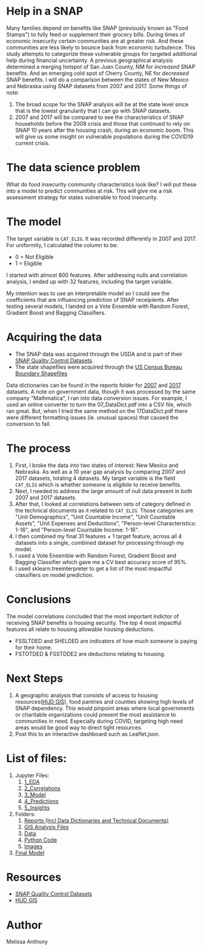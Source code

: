# Help in a SNAP
Many families depend on benefits like SNAP (previously known as "Food Stamps") to fully feed or supplement their grocery bills.  During times of economic insecurity certain communities are at greater risk.  And these communities are less likely to bounce back from economic turbulence. This study attempts to categorize these vulnerable groups for targeted additional help during financial uncertainty.  A previous geographical analysis determined a merging hotspot of San Juan County, NM for _increased_ SNAP benefits.  And an emerging cold spot of Cherry County, NE for _decreased_ SNAP benefits.  I will do a comparison between the states of New Mexico and Nebraska using SNAP datasets from 2007 and 2017. Some things of note:
1. The broad scope for the SNAP analysis will be at the state level since that is the lowest granularity that I can go with SNAP datasets.
1. 2007 and 2017 will be compared to see the characteristics of SNAP households before the 2008 crisis and those that continued to rely on SNAP 10 years after the housing crash, during an economic boom.  This will give us some insight on vulnerable populations during the COVID19 current crisis.

# The data science problem
What do food insecurity community characteristics look like?  I will put these into a model to predict communities at risk.  This will give me a risk assessment strategy for states vulnerable to food insecurity.

# The model
The target variable is `CAT_ELIG`.  It was recorded differently in 2007 and 2017. For uniformity, I calculated the column to be:
- 0 = Not Eligible
- 1 = Eligible

I started with almost 800 features. After addressing nulls and correlation analysis, I ended up with 32 features, including the target variable.

My intention was to use an interpretable model so I could see the coefficients that are influencing prediction of SNAP receipients.  After testing several models, I landed on a Vote Ensemble with Random Forest, Gradient Boost and Bagging Classifiers.  

# Acquiring the data
- The SNAP data was acquired through the USDA and is part of their [SNAP Quality Control Datasets](https://www.fns.usda.gov/resource/snap-quality-control-data). 
- The state shapefiles were acquired through the [US Census Bureau Boundary Shapefiles](https://www.census.gov/geographies/mapping-files/time-series/geo/carto-boundary-file.html)

Data dictionaries can be found in the reports folder for [2007](http://localhost:8888/lab/tree/reports/07_DataDict.pdf) and [2017](http://localhost:8888/lab/tree/reports/17_DataDict.pdf) datasets.  A note on government data, though it was processed by the same company "Mathmatica", I ran into data conversion issues.  For example, I used an online converter to turn the 07_DataDict.pdf into a CSV file, which ran great.  But, when I tried the same method on the 17DataDict.pdf there were different formatting issues (ie. unusual spaces) that caused the conversion to fail.

# The process
1. First, I broke the data into two states of interest: New Mexico and Nebraska. As well as a 10 year gap analysis by comparing 2007 and 2017 datasets, totaling 4 datasets. My target variable is the field `CAT_ELIG` which is whether someone is eligibile to receive benefits.
1. Next, I needed to address the large amount of null data present in both 2007 and 2017 datasets.
1. After that, I looked at correlations between sets of category defined in the technical documents as it related to `CAT_ELIG`. Those categories are "Unit Demographics", "Unit Countable Income", "Unit Countable Assets", "Unit Expenses and Deductions", "Person-level Characteristics: 1-16", and "Person-level Countable Income: 1-16".
1. I then combined my final 31 features + 1 target feature, across all 4 datasets into a single, combined dataset for processing through my model.
1. I used a Vote Ensemble with Random Forest, Gradient Boost and Bagging Classifier which gave me a CV best accuracy score of 95%.
1. I used sklearn.treeinterpreter to get a list of the most impactful classifiers on model prediction.

# Conclusions
The model correlations concluded that the most important indictor of receiving SNAP benefits is housing security. The top 4 most impactful features all relate to housing allowable housing deductions.  
- FSSLTDED and SHELDED are indicators of how much someone is paying for their home. 
- FSTOTDED & FSSTDDE2 are deductions relating to housing.

# Next Steps
1. A geographic analysis that consists of access to housing resources([HUD GIS](https://www.hudexchange.info/programs/coc/gis-tools/)), food pantries and counties showing high levels of SNAP dependency.  This would pinpoint areas where local governments or charitable organizations could present the most assistance to communities in need.  Especially during COVID, targeting high need areas would be good way to direct tight resources.  
1. Post this to an interactive dashboard such as Leaflet.json.  

# List of files:
1. Jupyter Files:
    1. [1_EDA](http://localhost:8888/lab/tree/1_EDA.ipynb)
    1. [2_Correlations](http://localhost:8888/lab/tree/2_Correlations.ipynb)
    1. [3_Model](http://localhost:8888/lab/tree/3_Model.ipynb)
    1. [4_Predictions](http://localhost:8888/lab/tree/4_Predictions.ipynb)
    1. [5_Insights](http://localhost:8888/lab/tree/5_Insights.ipynb)    
1. Folders: 
    1. [Reports (Incl Data Dictionaries and Technical Documents)](http://localhost:8888/lab/tree/reports)
    1. [GIS Analysis Files](http://localhost:8888/lab/tree/GIS.zip)
    1. [Data](http://localhost:8888/lab/tree/data)
    1. [Python Code](http://localhost:8888/lab/tree/python_code)
    1. [Images](http://localhost:8888/lab/tree/images)
1. [Final Model](http://localhost:8888/lab/tree/final_model.sav)

# Resources
- [SNAP Quality Control Datasets](https://www.fns.usda.gov/resource/snap-quality-control-data)
- [HUD GIS](https://www.hudexchange.info/programs/coc/gis-tools/)

# Author
Melissa Anthony
